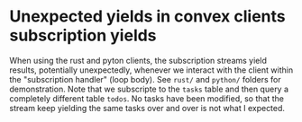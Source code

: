 # Unexpected yields in convex clients subscription yields

When using the rust and pyton clients, the subscription streams yield results, potentially unexpectedly, whenever we interact with the client within the "subscription handler" (loop body). See `rust/` and `python/` folders for demonstration. Note that we subscripte to the `tasks` table and then query a completely different table `todos`. No tasks have been modified, so that the stream keep yielding the same tasks over and over is not what I expected.
